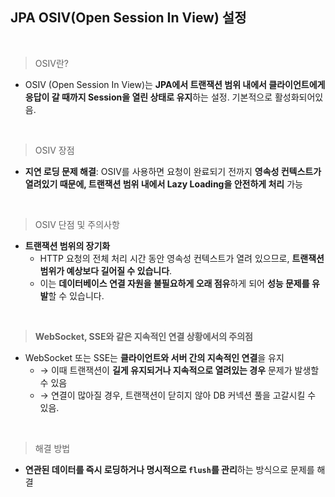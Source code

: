 ## JPA OSIV(Open Session In View) 설정

<br/>

> OSIV란?
>

- OSIV (Open Session In View)는 **JPA에서 트랜잭션 범위 내에서 클라이언트에게 응답이 갈 때까지 Session을 열린 상태로 유지**하는 설정. 기본적으로 활성화되어있음.

<br/>

> OSIV 장점
>

- **지연 로딩 문제 해결**: OSIV를 사용하면 요청이 완료되기 전까지 **영속성 컨텍스트가 열려있기 때문에, 트랜잭션 범위 내에서 Lazy Loading을 안전하게 처리** 가능

<br/>

> OSIV 단점 및 주의사항
>

- **트랜잭션 범위의 장기화**
    - HTTP 요청의 전체 처리 시간 동안 영속성 컨텍스트가 열려 있으므로, **트랜잭션 범위가 예상보다 길어질 수 있습니다**.
    - 이는 **데이터베이스 연결 자원을 불필요하게 오래 점유**하게 되어 **성능 문제를 유발**할 수 있습니다.

<br/>

> **WebSocket, SSE와 같은 지속적인 연결 상황에서의 주의점**
>

- WebSocket 또는 SSE는 **클라이언트와 서버 간의 지속적인 연결**을 유지
    - → 이때 트랜잭션이 **길게 유지되거나 지속적으로 열려있는 경우** 문제가 발생할 수 있음
    - → 연결이 많아질 경우, 트랜잭션이 닫히지 않아 DB 커넥션 풀을 고갈시킬 수 있음.

<br/>

> 해결 방법
>

- **연관된 데이터를 즉시 로딩하거나 명시적으로 `flush`를 관리**하는 방식으로 문제를 해결